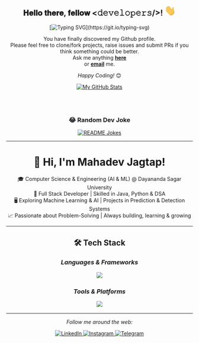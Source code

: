 



<div align="center">
<h2> 𝐇𝐞𝐥𝐥𝐨 𝐭𝐡𝐞𝐫𝐞, 𝐟𝐞𝐥𝐥𝐨𝐰 <𝚍𝚎𝚟𝚎𝚕𝚘𝚙𝚎𝚛𝚜/>! <img src="https://github.com/ABSphreak/ABSphreak/blob/master/gifs/Hi.gif" width="30"></h2>
</div>
<div align="center">
  
[![Typing SVG](https://readme-typing-svg.herokuapp.com?size=20&duration=4000&color=00FF00&center=true&vCenter=true&lines=Hi%2C+I'm+Mahadev+Jagtap;Welcome+to+my+GitHub+Profile!)](https://git.io/typing-svg)

</div>
<div align="center">

You have finally discovered my Github profile. <br>
Please feel free to clone/fork projects, raise issues and submit PRs if you think something could be better. <br>
Ask me anything <a href="https://github.com/MahadevJagtap/MahadevJagtap/issues/new"><b>here</b></a><br>
or <a href="mailto:mmjagtap007@outlook.com"><b>email</b></a> me.

<i>Happy Coding!</i> 😊

</div>

<div align="center">

[![My GitHub Stats](https://github-readme-stats.vercel.app/api?username=MahadevJagtap&include_all_commits=true&count_private=true&show_icons=true&cache_seconds=1800&line_height=20&title_color=7A7ADB&icon_color=2234AE&text_color=D3D3D3&bg_color=0,000000,130F40)](https://github.com/MahadevJagtap)


</br>
</br>
<div align="center">

<h3>😂 Random Dev Joke</h3>

<a href="https://readme-jokes.vercel.app" title="Create your own">
  <picture>
    <source media="(prefers-color-scheme: dark)"
      srcset="https://readme-jokes.vercel.app/api?bgColor=%23073b4c&textColor=%2306d6a0&aColor=%2306d6a0&borderColor=%2306d6a0" />
    <img
      src="https://readme-jokes.vercel.app/api?bgColor=%23ffffff&textColor=%23073b4c&aColor=%23073b4c&borderColor=%23073b4c"
      alt="README Jokes" />
  </picture>
</a>

</div>

---


<div align="center">
  
# 👋 Hi, I'm Mahadev Jagtap!

🎓 Computer Science & Engineering (AI & ML) @ Dayananda Sagar University<br>
🚀 Full Stack Developer | Skilled in Java, Python & DSA<br>
🖥️ Exploring Machine Learning & AI | Projects in Prediction & Detection Systems<br>
📈 Passionate about Problem-Solving | Always building, learning & growing

</div>

---

## 🛠 Tech Stack

### *Languages & Frameworks*
<p align="center">
  <img src="https://skillicons.dev/icons?i=react,js,ts,html,css,tailwind,nodejs,express,mongodb,postgres,python,jwt" height="40"/>
</p>

### *Tools & Platforms*
<p align="center">
  <img src="https://skillicons.dev/icons?i=git,github,vscode,aws" height="40"/>
</p>


---
<i>Follow me around the web:</i><br>


<a href="https://www.linkedin.com/in/mahadev-jagtap-b3a651263/" target="_blank">
  <img src="https://img.shields.io/badge/LinkedIn-%230077B5.svg?&style=flat-square&logo=linkedin&logoColor=white" alt="LinkedIn">
</a>
<a href="https://www.instagram.com/imahadxv" target="_blank">
  <img src="https://img.shields.io/badge/Instagram-%23E4405F.svg?&style=flat-square&logo=instagram&logoColor=white" alt="Instagram">
</a>
<a href="https://t.me/ENG22AM0031" target="_blank">
  <img src="https://img.shields.io/badge/Telegram-2CA5E0?style=flat-square&logo=telegram&logoColor=white" alt="Telegram">
</a>


</div>





